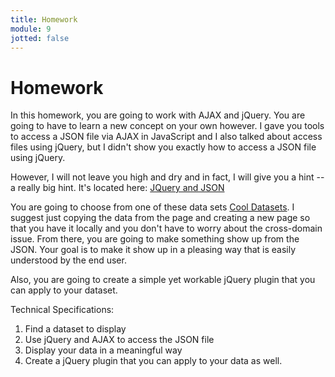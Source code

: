```yaml
---
title: Homework
module: 9
jotted: false
---
```


# Homework

In this homework, you are going to work with AJAX and jQuery.  You are going to have to learn a new concept on your own however.  I gave you tools to access a JSON file via AJAX in JavaScript and I also talked about access files using jQuery, but I didn't show you exactly how to access a JSON file using jQuery.  

However, I will not leave you high and dry and in fact, I will give you a hint -- a really big hint.  It's located here: [JQuery and JSON](https://www.w3schools.com/jquery/ajax_getjson.asp)

You are going to choose from one of these data sets [Cool Datasets](https://github.com/jdorfman/awesome-json-datasets).  I suggest just copying the data from the page and creating a new page so that you have it locally and you don't have to worry about the cross-domain issue. From there, you are going to make something show up from the JSON. Your goal is to make it show up in a pleasing way that is easily understood by the end user. 

Also, you are going to create a simple yet workable jQuery plugin that you can apply to your dataset.

Technical Specifications:

1. Find a dataset to display
2. Use jQuery and AJAX to access the JSON file
3. Display your data in a meaningful way
4. Create a jQuery plugin that you can apply to your data as well.
